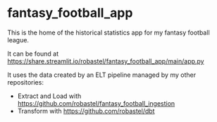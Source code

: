 # fantasy_football_app
This is the home of the historical statistics app for my fantasy football 
league.

It can be found at https://share.streamlit.io/robastel/fantasy_football_app/main/app.py

It uses the data created by an ELT pipeline managed by my other repositories:
- Extract and Load with https://github.com/robastel/fantasy_football_ingestion
- Transform with https://github.com/robastel/dbt
